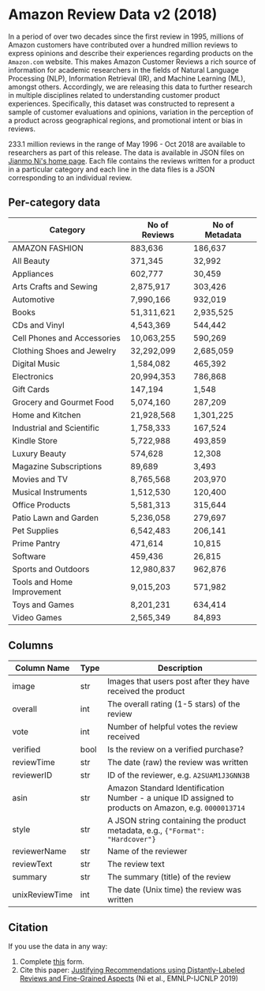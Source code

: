 # Amazon Review Data v2 (2018)

In a period of over two decades since the first review in 1995,
millions of Amazon customers have contributed over a hundred million reviews to
express opinions and describe their experiences regarding products on the
`Amazon.com` website. This makes Amazon Customer Reviews a rich source of
information for academic researchers in the fields of Natural Language
Processing (NLP), Information Retrieval (IR), and Machine Learning (ML), amongst
others. Accordingly, we are releasing this data to further research in multiple
disciplines related to understanding customer product experiences. Specifically,
this dataset was constructed to represent a sample of customer evaluations and
opinions, variation in the perception of a product across geographical regions,
and promotional intent or bias in reviews.

233.1 million reviews in the range of May 1996 - Oct 2018 are available to researchers as part of this
release. The data is available in JSON files on [Jianmo Ni's home page](https://nijianmo.github.io/amazon/index.html). 
Each file contains the reviews written for a product in a particular category and each line in the data files is a JSON corresponding to an individual review.

## Per-category data

| Category                     | No of Reviews | No of Metadata |
| ---------------------------- | ------------- | ------------ |
| AMAZON FASHION               | 883,636       | 186,637      |
| All Beauty                   | 371,345       | 32,992       |
| Appliances                   | 602,777       | 30,459       |
| Arts Crafts and Sewing       | 2,875,917     | 303,426      |
| Automotive                  | 7,990,166     | 932,019      |
| Books                       | 51,311,621    | 2,935,525    |
| CDs and Vinyl               | 4,543,369     | 544,442      |
| Cell Phones and Accessories | 10,063,255    | 590,269      |
| Clothing Shoes and Jewelry  | 32,292,099    | 2,685,059    |
| Digital Music               | 1,584,082     | 465,392      |
| Electronics                 | 20,994,353    | 786,868      |
| Gift Cards                  | 147,194       | 1,548        |
| Grocery and Gourmet Food    | 5,074,160     | 287,209      |
| Home and Kitchen            | 21,928,568    | 1,301,225    |
| Industrial and Scientific   | 1,758,333     | 167,524      |
| Kindle Store                | 5,722,988     | 493,859      |
| Luxury Beauty               | 574,628       | 12,308       |
| Magazine Subscriptions      | 89,689        | 3,493        |
| Movies and TV               | 8,765,568     | 203,970      |
| Musical Instruments         | 1,512,530     | 120,400      |
| Office Products            | 5,581,313     | 315,644      |
| Patio Lawn and Garden       | 5,236,058     | 279,697      |
| Pet Supplies               | 6,542,483     | 206,141      |
| Prime Pantry               | 471,614       | 10,815       |
| Software                   | 459,436       | 26,815       |
| Sports and Outdoors        | 12,980,837    | 962,876      |
| Tools and Home Improvement | 9,015,203     | 571,982      |
| Toys and Games             | 8,201,231     | 634,414      |
| Video Games               | 2,565,349     | 84,893       |

## Columns

| Column Name    | Type | Description                                                                                           |
| -------------- | ---- | ----------------------------------------------------------------------------------------------------- |
| image          | str  | Images that users post after they have received the product                                           |
| overall        | int  | The overall rating (1-5 stars) of the review                                                          |
| vote           | int  | Number of helpful votes the review received                                                           |
| verified       | bool | Is the review on a verified purchase?                                                                 |
| reviewTime     | str  | The date (raw) the review was written                                                                 |
| reviewerID     | str  | ID of the reviewer, e.g. `A2SUAM1J3GNN3B`                                                             |
| asin           | str  | Amazon Standard Identification Number - a unique ID assigned to products on Amazon, e.g. `0000013714` |
| style          | str  | A JSON string containing the product metadata, e.g., `{"Format": "Hardcover"}`                        |
| reviewerName   | str  | Name of the reviewer                                                                                  |
| reviewText     | str  | The review text                                                                                       |
| summary        | str  | The summary (title) of the review                                                                     |
| unixReviewTime | int  | The date (Unix time) the review was written                                                           |

## Citation
If you use the data in any way:
1. Complete [this](https://forms.gle/A8hBfPxKkKGFCP238) form.
2. Cite this paper: [Justifying Recommendations using Distantly-Labeled Reviews and Fine-Grained Aspects](https://aclanthology.org/D19-1018) (Ni et al., EMNLP-IJCNLP 2019)
